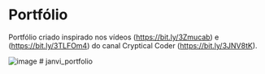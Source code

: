 # Portfólio

Portfólio criado inspirado nos vídeos (https://bit.ly/3Zmucab) e (https://bit.ly/3TLFOm4) do canal Cryptical Coder (https://bit.ly/3JNV8tK).

![image](https://user-images.githubusercontent.com/94311606/228101488-5946f253-0efb-44d6-a417-d9c7b0ed2d24.png)
#   j a n v i _ p o r t f o l i o  
 